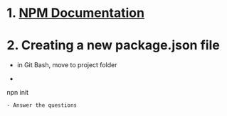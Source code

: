 # 1. [NPM Documentation](https://docs.npmjs.com/)

# 2. Creating a new package.json file
  - in Git Bash, move to project folder
  - ```
  npn init
  ```
  - Answer the questions
